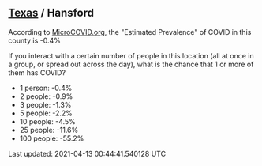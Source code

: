 
## [Texas](/united-states/texas) / Hansford

According to [MicroCOVID.org](http://microcovid.org),
the "Estimated Prevalence" of COVID in this county is -0.4%

If you interact with a certain number of people in this location
(all at once in a group, or spread out across the day), what is the chance that
1 or more of them has COVID?

- 1 person: -0.4%
- 2 people: -0.9%
- 3 people: -1.3%
- 5 people: -2.2%
- 10 people: -4.5%
- 25 people: -11.6%
- 100 people: -55.2%

Last updated: 2021-04-13 00:44:41.540128 UTC

